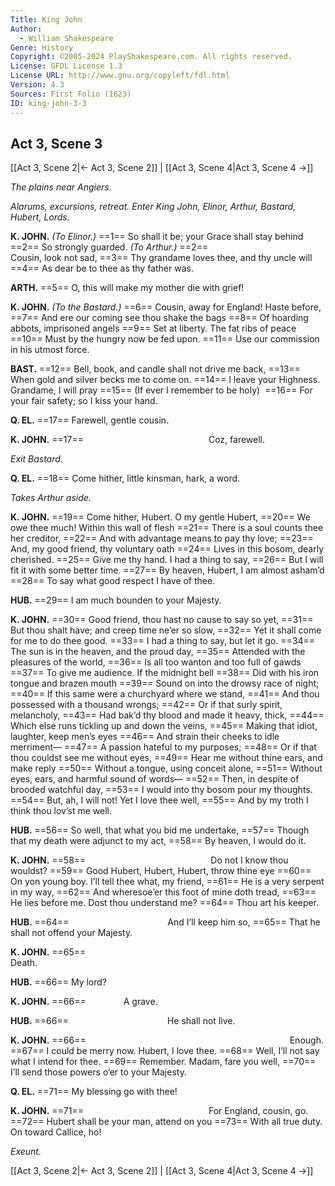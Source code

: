 ```yaml
---
Title: King John
Author: 
  - William Shakespeare
Genre: History
Copyright: ©2005-2024 PlayShakespeare.com. All rights reserved.
License: GFDL License 1.3
License URL: http://www.gnu.org/copyleft/fdl.html
Version: 4.3
Sources: First Folio (1623)
ID: king-john-3-3
---
```


## Act 3, Scene 3
[[Act 3, Scene 2|← Act 3, Scene 2]] | [[Act 3, Scene 4|Act 3, Scene 4 →]]

*The plains near Angiers.*

*Alarums, excursions, retreat. Enter King John, Elinor, Arthur, Bastard, Hubert, Lords.*

**K. JOHN.**
*(To Elinor.)*
==1== So shall it be; your Grace shall stay behind
==2== So strongly guarded.
*(To Arthur.)*
==2==            Cousin, look not sad,
==3== Thy grandame loves thee, and thy uncle will
==4== As dear be to thee as thy father was.

**ARTH.**
==5== O, this will make my mother die with grief!

**K. JOHN.**
*(To the Bastard.)*
==6== Cousin, away for England! Haste before,
==7== And ere our coming see thou shake the bags
==8== Of hoarding abbots, imprisoned angels
==9== Set at liberty. The fat ribs of peace
==10== Must by the hungry now be fed upon.
==11== Use our commission in his utmost force.

**BAST.**
==12== Bell, book, and candle shall not drive me back,
==13== When gold and silver becks me to come on.
==14== I leave your Highness. Grandame, I will pray
==15== (If ever I remember to be holy) 
==16== For your fair safety; so I kiss your hand.

**Q. EL.**
==17== Farewell, gentle cousin.

**K. JOHN.**
==17==               Coz, farewell.

*Exit Bastard.*

**Q. EL.**
==18== Come hither, little kinsman, hark, a word.

*Takes Arthur aside.*

**K. JOHN.**
==19== Come hither, Hubert. O my gentle Hubert,
==20== We owe thee much! Within this wall of flesh
==21== There is a soul counts thee her creditor,
==22== And with advantage means to pay thy love;
==23== And, my good friend, thy voluntary oath
==24== Lives in this bosom, dearly cherished.
==25== Give me thy hand. I had a thing to say,
==26== But I will fit it with some better time.
==27== By heaven, Hubert, I am almost asham’d
==28== To say what good respect I have of thee.

**HUB.**
==29== I am much bounden to your Majesty.

**K. JOHN.**
==30== Good friend, thou hast no cause to say so yet,
==31== But thou shalt have; and creep time ne’er so slow,
==32== Yet it shall come for me to do thee good.
==33== I had a thing to say, but let it go.
==34== The sun is in the heaven, and the proud day,
==35== Attended with the pleasures of the world,
==36== Is all too wanton and too full of gawds
==37== To give me audience. If the midnight bell
==38== Did with his iron tongue and brazen mouth
==39== Sound on into the drowsy race of night;
==40== If this same were a churchyard where we stand,
==41== And thou possessed with a thousand wrongs;
==42== Or if that surly spirit, melancholy,
==43== Had bak’d thy blood and made it heavy, thick,
==44== Which else runs tickling up and down the veins,
==45== Making that idiot, laughter, keep men’s eyes
==46== And strain their cheeks to idle merriment⁠—
==47== A passion hateful to my purposes;
==48== Or if that thou couldst see me without eyes,
==49== Hear me without thine ears, and make reply
==50== Without a tongue, using conceit alone,
==51== Without eyes, ears, and harmful sound of words⁠—
==52== Then, in despite of brooded watchful day,
==53== I would into thy bosom pour my thoughts.
==54== But, ah, I will not! Yet I love thee well,
==55== And by my troth I think thou lov’st me well.

**HUB.**
==56== So well, that what you bid me undertake,
==57== Though that my death were adjunct to my act,
==58== By heaven, I would do it.

**K. JOHN.**
==58==               Do not I know thou wouldst?
==59== Good Hubert, Hubert, Hubert, throw thine eye
==60== On yon young boy. I’ll tell thee what, my friend,
==61== He is a very serpent in my way,
==62== And wheresoe’er this foot of mine doth tread,
==63== He lies before me. Dost thou understand me?
==64== Thou art his keeper.

**HUB.**
==64==            And I’ll keep him so,
==65== That he shall not offend your Majesty.

**K. JOHN.**
==65==                          Death.

**HUB.**
==66== My lord?

**K. JOHN.**
==66==     A grave.

**HUB.**
==66==            He shall not live.

**K. JOHN.**
==66==                        Enough.
==67== I could be merry now. Hubert, I love thee.
==68== Well, I’ll not say what I intend for thee.
==69== Remember. Madam, fare you well,
==70== I’ll send those powers o’er to your Majesty.

**Q. EL.**
==71== My blessing go with thee!

**K. JOHN.**
==71==               For England, cousin, go.
==72== Hubert shall be your man, attend on you
==73== With all true duty. On toward Callice, ho!

*Exeunt.*

[[Act 3, Scene 2|← Act 3, Scene 2]] | [[Act 3, Scene 4|Act 3, Scene 4 →]]